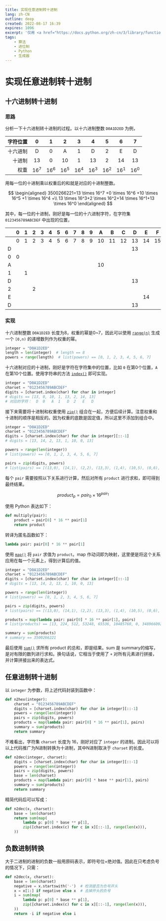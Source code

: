 ```yaml
---
title: 实现任意进制转十进制
lang: zh-CN
outline: deep
created: 2022-08-17 16:39
expires: 1096
excerpt: '仅用 <a href="https://docs.python.org/zh-cn/3/library/functions.html">内置函数</a> 及列表推导式完成任意进制转十进制。本文先分析“从十六进制到十进制”，然后推广到“任意进制到十进制”。'
tags:
    - 算法
    - 进位制
    - Python
    - 生成器
---
```


# 实现任意进制转十进制

<RevisionInfo indent />

## 十六进制转十进制

### 思路

分析一下十六进制转十进制的过程。以十六进制整数 `D0A1D2ED` 为例，

| 字符位置 |       0        |       1        |       2        |       3        |       4        |       5        |       6        |       7        |
|-----:|:--------------:|:--------------:|:--------------:|:--------------:|:--------------:|:--------------:|:--------------:|:--------------:|
| 十六进制 |       D        |       0        |       A        |       1        |       D        |       2        |       E        |       D        |
|  十进制 |       13       |       0        |       10       |       1        |       13       |       2        |       14       |       13       |
|   权重 | 16<sup>7</sup> | 16<sup>6</sup> | 16<sup>5</sup> | 16<sup>4</sup> | 16<sup>3</sup> | 16<sup>2</sup> | 16<sup>1</sup> | 16<sup>0</sup> |

用每一位的十进制乘以权重后的和就是对应的十进制整数。

$$
\begin{aligned}
3500266221=13 \times 16^7 +0 \times 16^6 +10 \times 16^5 +1 \times 16^4 +\\
13 \times 16^3+2 \times 16^2+14 \times 16^1+13 \times 16^0
\end{aligned}
$$

其中，每一位的十进制，刚好是每一位的十六进制字符，在字符集 `0123456789ABCDEF` 中出现的位置，

|   | 0 | 1 | 2 | 3 | 4 | 5 | 6 | 7 | 8 | 9 | A  | B  | C  | D  | E  | F  |
|:-:|:-:|:-:|:-:|:-:|:-:|:-:|:-:|:-:|:-:|:-:|:--:|:--:|:--:|:--:|:--:|:--:|
|   | 0 | 1 | 2 | 3 | 4 | 5 | 6 | 7 | 8 | 9 | 10 | 11 | 12 | 13 | 14 | 15 |
| D |   |   |   |   |   |   |   |   |   |   |    |    |    | 13 |    |    |
| 0 | 0 |   |   |   |   |   |   |   |   |   |    |    |    |    |    |    |
| A |   |   |   |   |   |   |   |   |   |   | 10 |    |    |    |    |    |
| 1 |   | 1 |   |   |   |   |   |   |   |   |    |    |    |    |    |    |
| D |   |   |   |   |   |   |   |   |   |   |    |    |    | 13 |    |    |
| 2 |   |   | 2 |   |   |   |   |   |   |   |    |    |    |    |    |    |
| E |   |   |   |   |   |   |   |   |   |   |    |    |    |    | 14 |    |
| D |   |   |   |   |   |   |   |   |   |   |    |    |    | 13 |    |    |

### 实现

十六进制整数 `D0A1D2ED` 长度为8，权重的幂是0~7，因此可以使用 [`range(n)`](https://docs.python.org/zh-cn/3/library/functions.html#func-range) 生成一个 `[0,n)` 的递增数列作为权重的幂。

```python
integer = "D0A1D2ED"
length = len(integer)  # length == 8
powers = range(length)  # list(powers) == [0, 1, 2, 3, 4, 5, 6, 7]
```

十六进制对应的十进制，刚好是字符在字符集中的位置，比如 `0` 在第0个位置，`A` 在第10个位置。使用字符串的方法 [`index()`](https://docs.python.org/zh-cn/3/library/stdtypes.html#str.index) 即可实现。

```python
integer = "D0A1D2ED"
charset = "0123456789ABCDEF"
digits = [charset.index(char) for char in integer]
# digits == [13, 0, 10, 1, 13, 2, 14, 13]
# 对应的字符：  D  0   A  1   D  2   E   D
```

接下来需要将十进制和权重使用 [`zip()`](https://docs.python.org/zh-cn/3/library/functions.html#zip) 组合在一起，方便后续计算。注意权重和十进制的顺序是相反的。因为权重的底数是固定值，所以这里不添加到组合中。

```python
integer = "D0A1D2ED"
charset = "0123456789ABCDEF"
digits = [charset.index(char) for char in integer][::-1]
# digits = [13, 14, 2, 13, 1, 10, 0, 13]

powers = range(len(integer))
# list(powers) == [0, 1, 2, 3, 4, 5, 6, 7]

pairs = zip(digits, powers)
# list(pairs) == [(13,0), (14,1), (2,2), (13,3), (1,4), (10,5), (0,6), (13,7)]
```

每个 `pair` 需要按照以下关系进行计算，然后对所有 `product` 进行求和，即可得到最终结果。

$$
product_p = pair_0 \times 16^{pair_1}
$$

使用 Python 表达如下：

```python
def multiply(pair):
    product = pair[0] * 16 ** pair[1]
    return product
```

转译为匿名函数如下：

```python
lambda pair: pair[0] * 16 ** pair[1]
```

使用 [`map()`](https://docs.python.org/zh-cn/3/library/functions.html#map) 将 `pair` 求值为 `product`。map 作动词即为映射，这里便是将这个关系应用在每一个元素上，得到计算后的值。

```python
integer = "D0A1D2ED"
charset = "0123456789ABCDEF"
digits = [charset.index(char) for char in integer][::-1]
# digits = [13, 14, 2, 13, 1, 10, 0, 13]

powers = range(len(integer))
# list(powers) == [0, 1, 2, 3, 4, 5, 6, 7]

pairs = zip(digits, powers)
# list(pairs) == [(13,0), (14,1), (2,2), (13,3), (1,4), (10,5), (0,6), (13,7)]

products = map(lambda pair: pair[0] * 16 ** pair[1], pairs)
# list(products) == [13, 224, 512, 53248, 65536, 10485760, 0, 3489660928]

summary = sum(products)
# summary == 3500266221
```

最后使用 [`sum()`](https://docs.python.org/zh-cn/3/library/functions.html#sum) 求所有 product 的总和，即是结果。sum 是 summary的缩写，是对有限的数列进行求和。换句话说，它相当于使用了 `+` 对所有元素进行拼接，并计算拼接出来的表达式。

## 任意进制转十进制

以 `integer` 为参数，将上述代码封装到函数中：

```python
def n2hex(integer):
    charset = "0123456789ABCDEF"
    digits = [charset.index(char) for char in integer][::-1]
    powers = range(len(integer))
    pairs = zip(digits, powers)
    products = map(lambda pair: pair[0] * 16 ** pair[1], pairs)
    summary = sum(products)
    return summary
```

不难看出，字符集 `charset` 长度为 16，刚好对应了 `integer` 的进制。因此可以将以上代码推广为N进制转换为十进制，其中N进制取决于 `charset` 的长度。

```python
def n2dec(integer, charset):
    digits = [charset.index(char) for char in integer][::-1]
    powers = range(len(integer))
    pairs = zip(digits, powers)
    base = len(charset)
    products = map(lambda pair: pair[0] * base ** pair[1], pairs)
    summary = sum(products)
    return summary
```

精简代码后可以写成：

```python
def n2dec(x, charset):
    base = len(charset)
    return sum(map(
        lambda p: p[0] * base ** p[1],
        zip([charset.index(c) for c in x][::-1], range(len(x))),
    ))
```

## 负数进制转换

大于二进制的进制的负数一般用原码表示，即符号位+绝对值。因此在只考虑负号的情况下，只需：

```python
def n2dec(x, charset):
    base = len(charset)
    negative = x.startswith('-')  # 检测是否为负号开头
    x = x[1:] if negative else x  # 去掉开头的负号
    i = sum(map(
        lambda p: p[0] * base ** p[1],
        zip([charset.index(c) for c in x][::-1], range(len(x))),
    ))
    return -i if negative else i
```
